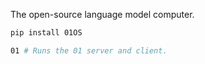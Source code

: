 The open-source language model computer.

```bash
pip install 01OS
```

```bash
01 # Runs the 01 server and client.
```
